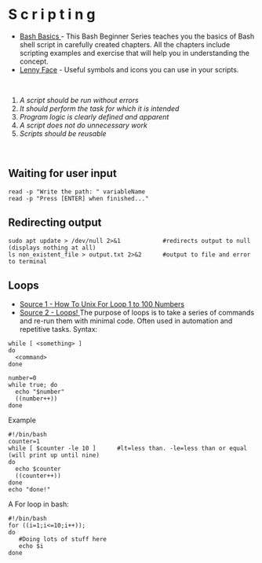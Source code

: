 # S c r i p t i n g

- [ Bash Basics ](https://linuxhandbook.com/tag/bash-beginner/) - This Bash Beginner Series teaches you the basics of Bash shell script in carefully created chapters. All the chapters include scripting examples and exercise that will help you in understanding the concept.
- [Lenny Face](https://www.lennyfacecopypaste.com/) - Useful symbols and icons you can use in your scripts.

<br>

1. _A script should be run without errors_
2. _It should perform the task for which it is intended_
3. _Program logic is clearly defined and apparent_
4. _A script does not do unnecessary work_
5. _Scripts should be reusable_

<br>

## Waiting for user input
````shell
read -p "Write the path: " variableName
read -p "Press [ENTER] when finished..."
````

## Redirecting output
````shell
sudo apt update > /dev/null 2>&1            #redirects output to null (displays nothing at all)
ls non_existent_file > output.txt 2>&2      #output to file and error to terminal
````

## Loops
- [Source 1 - How To Unix For Loop 1 to 100 Numbers](https://www.cyberciti.biz/faq/unix-for-loop-1-to-10)
- [Source 2 - Loops! ](https://ryanstutorials.net/bash-scripting-tutorial/bash-loops.php)
The purpose of loops is to take a series of commands and re-run them with minimal code. Often used in automation and repetitive tasks. Syntax:
````shell
while [ <something> ]
do
  <command>
done

number=0
while true; do
  echo "$number"
  ((number++))
done
````
Example
````shell
#!/bin/bash
counter=1
while [ $counter -le 10 ]      #lt=less than. -le=less than or equal (will print up until nine)
do
  echo $counter
  ((counter++))
done
echo "done!"
````

A For loop in bash:
````shell
#!/bin/bash
for ((i=1;i<=10;i++)); 
do 
   #Doing lots of stuff here
   echo $i
done
````
